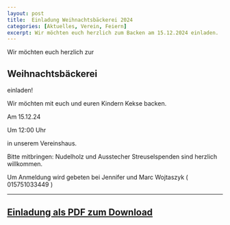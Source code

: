 ```yaml
---
layout: post
title:  Einladung Weihnachtsbäckerei 2024
categories: [Aktuelles, Verein, Feiern]
excerpt: Wir möchten euch herzlich zum Backen am 15.12.2024 einladen.
---
```


Wir möchten euch herzlich zur

## Weihnachtsbäckerei

einladen!

Wir möchten mit euch und euren Kindern Kekse backen.

Am 15.12.24

Um 12:00 Uhr

in unserem Vereinshaus.

Bitte mitbringen: Nudelholz und Ausstecher
Streuselspenden sind herzlich willkommen.

Um Anmeldung wird gebeten bei
Jennifer und Marc Wojtaszyk
( 015751033449 )

---
[Einladung als PDF zum Download]({{site.baseurl}}/dokumente/2024_Einladung-Weihnachtsbaeckerei.pdf)
---
